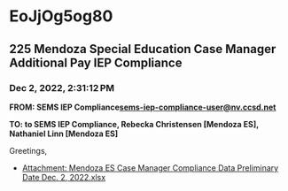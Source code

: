 # EoJjOg5og80
## 225 Mendoza Special Education Case Manager Additional Pay IEP Compliance
### Dec 2, 2022, 2:31:12 PM
**FROM: SEMS IEP Compliance<sems-iep-compliance-user@nv.ccsd.net>**

**TO: to SEMS IEP Compliance, Rebecka Christensen [Mendoza ES], Nathaniel Linn [Mendoza ES]**


Greetings, 

 





* [Attachment: Mendoza ES Case Manager Compliance Data Preliminary Date Dec. 2, 2022.xlsx](EoJjOg5og80-attachment-1.xlsx)
